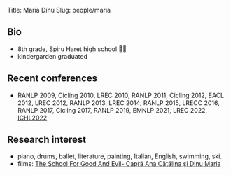 ﻿Title: Maria Dinu
Slug: people/maria


## Bio
- 8th grade, Spiru Haret high school 🌋🎹
- kindergarden graduated

## Recent conferences

- RANLP 2009, Cicling 2010, LREC 2010, RANLP 2011, Cicling 2012, EACL 2012, LREC 2012, RANLP 2013, LREC 2014, RANLP 2015, LRECC 2016, RANLP 2017, Cicling 2017, RANLP 2019, EMNLP 2021, LREC 2022, [ICHL2022](https://ichl.ling-phil.ox.ac.uk/)

## Research interest

- piano, drums, ballet, literature, painting, Italian, English, swimming, ski.
- films: [The School For Good And Evil- Capră Ana Cătălina și Dinu Maria](https://youtu.be/HyCwBRQdvI0)




